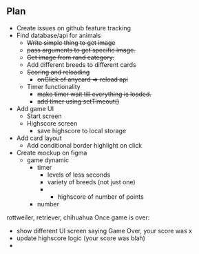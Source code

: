 ## Plan 
* Create issues on github feature tracking 
* Find database/api for animals
  * ~~Write simple thing to get image~~
  * ~~pass arguments to get specific image.~~
  * ~~Get image from rand category.~~
  * Add different breeds to different cards
  * ~~Scoring and reloading~~
    * ~~onClick of anycard => reload api~~
  * Timer functionality 
    * ~~make timer wait till everything is loaded.~~
    * ~~add timer using setTimeout()~~
* Add game UI
  * Start screen
  * Highscore screen
    * save highscore to local storage 
* Add card layout
  * Add conditional border highlight on click
* Create mockup on figma
  * game dynamic    
    * timer
      * levels of less seconds 
      * variety of breeds (not just one)
      * * highscore of number of points
    * number



rottweiler, retriever, chihuahua
Once game is over: 
* show different UI screen saying Game Over, your score was x
* update highscore logic (your score was blah)
* 